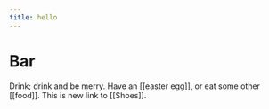 ```yaml
---
title: hello
---
```


# Bar

Drink; drink and be merry. Have an [[easter egg]], or eat some other [[food]]. This is new link to [[Shoes]].